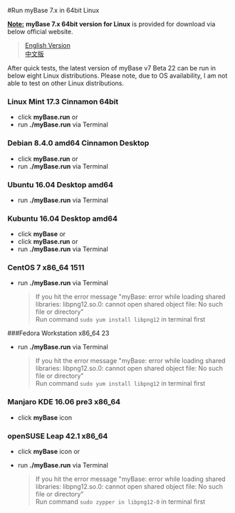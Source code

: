 #Run myBase 7.x in 64bit Linux

**<u>Note:</u>** **myBase 7.x 64bit version for Linux** is provided for download via below official website.  

> [English Version](http://www.wjjsoft.com/download.html)  
> [中文版](http://www.wjjsoft.com/mybase_cn.html#download)  

After quick tests, the latest version of myBase v7 Beta 22 can be run in below eight Linux distributions. Please note, due to OS availability, I am not able to test on other Linux distributions.

### Linux Mint 17.3 Cinnamon 64bit
* click **myBase.run** or
* run **./myBase.run** via Terminal

### Debian 8.4.0 amd64 Cinnamon Desktop
* click **myBase.run** or
* run **./myBase.run** via Terminal

### Ubuntu 16.04 Desktop amd64
* run **./myBase.run** via Terminal

### Kubuntu 16.04 Desktop amd64
* click **myBase** or
* click **myBase.run** or
* run **./myBase.run** via Terminal

### CentOS 7 x86_64 1511
* run **./myBase.run** via Terminal  

  > If you hit the error message "myBase: error while loading shared libraries: libpng12.so.0: cannot open shared object file: No such file or directory"  
  > Run command `sudo yum install libpng12` in terminal first   

###Fedora Workstation x86_64 23
* run **./myBase.run** via Terminal  

  > If you hit the error message "myBase: error while loading shared libraries: libpng12.so.0: cannot open shared object file: No such file or directory"  
  > Run command `sudo yum install libpng12` in terminal first   

### Manjaro KDE 16.06 pre3 x86_64
* click **myBase** icon  

### openSUSE Leap 42.1 x86_64
* click **myBase** icon or  
* run **./myBase.run** via Terminal  

  > If you hit the error message "myBase: error while loading shared libraries: libpng12.so.0: cannot open shared object file: No such file or directory"  
  > Run command `sudo zypper in libpng12-0` in terminal first  

